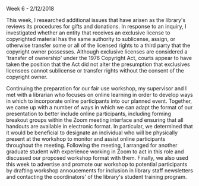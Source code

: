 Week 6 - 2/12/2018

This week, I researched additional issues that have arisen as the library's reviews its procedures for gifts and donations. In response to an inquiry, I investigated whether an entity that receives an exclusive license to copyrighted material has the same authority to sublicense, assign, or otherwise transfer some or all of the licensed rights to a third party that the copyright owner possesses. Although exclusive licenses are considered a 'transfer of ownership' under the 1976 Copyright Act, courts appear to have taken the position that the Act did not alter the presumption that exclusives licensees cannot sublicense or transfer rights without the consent of the copyright owner.  

Continuing the preparation for our fair use workshop, my supervisor and I met with a librarian who focuses on online learning in order to develop ways in which to incorporate online participants into our planned event. Together, we came up with a number of ways in which we can adapt the format of our presentation to better include online participants, including forming breakout groups within the Zoom meeting interface and ensuring that all handouts are available in electronic format. In particular, we determined that it would be beneficial to designate an individual who will be physically present at the workshop to monitor and assist online participants throughout the meeting. Following the meeting, I arranged for another graduate student with experience working in Zoom to act in this role and discussed our proposed workshop format with them. Finally, we also used this week to advertise and promote our workshop to potential participants by drafting workshop annoucements for inclusion in library staff newsletters and contacting the coordinators' of the library's student training program.
